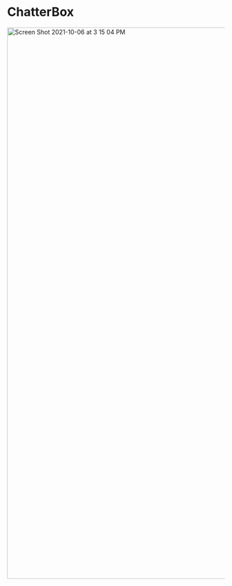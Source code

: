 # ChatterBox
<img width="1278" alt="Screen Shot 2021-10-06 at 3 15 04 PM" src="https://user-images.githubusercontent.com/57559023/136278709-f7ba7c51-4da9-4616-9147-d4ec8bf0e864.png">
